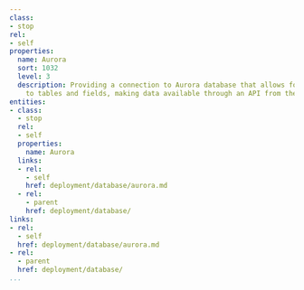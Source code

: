 ```yaml
---
class:
- stop
rel:
- self
properties:
  name: Aurora
  sort: 1032
  level: 3
  description: Providing a connection to Aurora database that allows for quick access
    to tables and fields, making data available through an API from the backend database.
entities:
- class:
  - stop
  rel:
  - self
  properties:
    name: Aurora
  links:
  - rel:
    - self
    href: deployment/database/aurora.md
  - rel:
    - parent
    href: deployment/database/
links:
- rel:
  - self
  href: deployment/database/aurora.md
- rel:
  - parent
  href: deployment/database/
...
```


